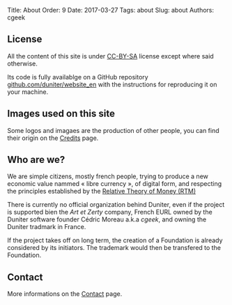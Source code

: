 Title: About
Order: 9
Date: 2017-03-27
Tags: about
Slug: about
Authors: cgeek

## License

All the content of this site is under [CC-BY-SA](https://creativecommons.org/licenses/by-sa/4.0/deed.fr) license except where said otherwise.

Its code is fully availablge on a GitHub repository [github.com/duniter/website_en](https://github.com/duniter/website_en) with the instructions for reproducing it on your machine.

## Images used on this site

Some logos and imagaes are the production of other people, you can find their origin on the [Credits](/credits) page.

## Who are we?

We are simple citizens, mostly french people, trying to produce a new economic value nammed « libre currency », of digital form, and respecting the principles established by the [Relative Theory of Money (RTM)](http://en.trm.creationmonetaire.info/)

There is currently no official organization behind Duniter, even if the project is supported bien the *Art et Zerty* company, French EURL owned by the Duniter software founder Cédric Moreau a.k.a *cgeek*, and owning the Duniter tradmark in France.

If the project takes off on long term, the creation of a Foundation is already considered by its initiators. The trademark would then be transfered to the Foundation.

## Contact

More informations on the [Contact](/contact) page.